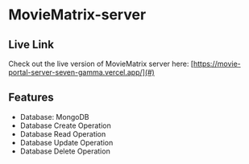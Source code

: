 
# MovieMatrix-server



## Live Link
Check out the live version of MovieMatrix server here: [https://movie-portal-server-seven-gamma.vercel.app/](#)

## Features

- Database: MongoDB
- Database Create Operation
- Database Read Operation
- Database Update Operation
- Database Delete Operation


